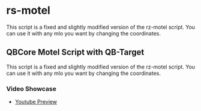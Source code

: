# rs-motel
This script is a fixed and slightly modified version of the rz-motel script. You can use it with any mlo you want by changing the coordinates.

## QBCore Motel Script with QB-Target
This script is a fixed and slightly modified version of the rz-motel script. You can use it with any mlo you want by changing the coordinates.

### Video Showcase
* [Youtube Preview](https://www.youtube.com/watch?v=NE3P-48jLfY)

